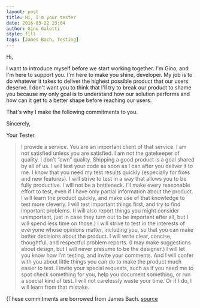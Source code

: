 ```yaml
---
layout: post
title: Hi, I'm your tester
date: 2016-03-22 23:04
author: Gino Galotti
style: fill
tags: [James Bach, Testing]
---
```

Hi,

I want to introduce myself before we start working together. I'm Gino, and I'm here to support you. I'm here to make you shine, developer. My job is to do whatever it takes to deliver the highest possible product that our users deserve. I don't want you to think that I'll try to break our product to shame you because my only goal is to understand how our solution performs and how can it get to a better shape before reaching our users.

That's why I make the following commitments to you.

Sincerely,

Your Tester.

> I provide a service. You are an important client of that service. I am not satisfied unless you are satisfied.
> I am not the gatekeeper of quality. I don’t “own” quality. Shipping a good product is a goal shared by all of us.
> I will test your code as soon as I can after you deliver it to me. I know that you need my test results quickly (especially for fixes and new features).
> I will strive to test in a way that allows you to be fully productive. I will not be a bottleneck.
> I’ll make every reasonable effort to test, even if I have only partial information about the product.
> I will learn the product quickly, and make use of that knowledge to test more cleverly.
> I will test important things first, and try to find important problems. (I will also report things you might consider unimportant, just in case they turn out to be important after all, but I will spend less time on those.)
> I will strive to test in the interests of everyone whose opinions matter, including you, so that you can make better decisions about the product.
> I will write clear, concise, thoughtful, and respectful problem reports. (I may make suggestions about design, but I will never presume to be the designer.)
> I will let you know how I’m testing, and invite your comments. And I will confer with you about little things you can do to make the product much easier to test.
> I invite your special requests, such as if you need me to spot check something for you, help you document something, or run a special kind of test.
> I will not carelessly waste your time. Or if I do, I will learn from that mistake.

(These commitments are borrowed from James Bach. [source](http://www.satisfice.com/blog/archives/652)
